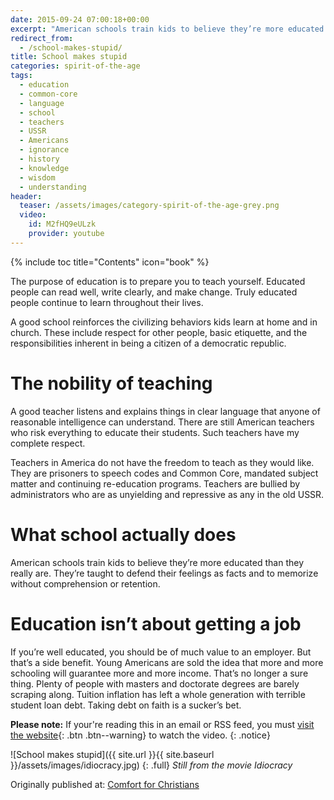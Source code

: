 ```yaml
---
date: 2015-09-24 07:00:18+00:00
excerpt: "American schools train kids to believe they’re more educated than they really are.  They’re taught to defend their feelings as facts and to memorize without comprehension or retention."
redirect_from:
  - /school-makes-stupid/
title: School makes stupid
categories: spirit-of-the-age
tags:
  - education
  - common-core
  - language
  - school
  - teachers
  - USSR
  - Americans
  - ignorance
  - history
  - knowledge
  - wisdom
  - understanding
header:
  teaser: /assets/images/category-spirit-of-the-age-grey.png
  video:
    id: M2fHQ9eULzk
    provider: youtube
---
```

{% include toc title="Contents" icon="book" %}





The purpose of education is to prepare you to teach yourself.  Educated people can read well, write clearly, and make change. Truly educated people continue to learn throughout their lives.

A good school reinforces the civilizing behaviors kids learn at home and in church.  These include respect for other people, basic etiquette, and the responsibilities inherent in being a citizen of a democratic republic.



# The nobility of teaching



A good teacher listens and explains things in clear language that anyone of reasonable intelligence can understand.  There are still American teachers who risk everything to educate their students.  Such teachers have my complete respect.

Teachers in America do not have the freedom to teach as they would like.  They are prisoners to speech codes and Common Core, mandated subject matter and continuing re-education programs.  Teachers are bullied by administrators who are as unyielding and repressive as any in the old USSR.



# What school actually does





American schools train kids to believe they’re more educated than they really are.  They’re taught to defend their feelings as facts and to memorize without comprehension or retention.



# Education isn’t about getting a job



If you’re well educated, you should be of much value to an employer.  But that’s a side benefit.  Young Americans are sold the idea that more and more schooling will guarantee more and more income.  That’s no longer a sure thing.  Plenty of people with masters and doctorate degrees are barely scraping along.  Tuition inflation has left a whole generation with terrible student loan debt. Taking debt on faith is a sucker’s bet.

**Please note:** If your're reading this in an email or RSS feed, you must [visit the website](/spirit-of-the-age/school-makes-stupid/){: .btn .btn--warning} to watch the video.
{: .notice}

![School makes stupid]({{ site.url }}{{ site.baseurl }}/assets/images/idiocracy.jpg)
{: .full}
*Still from the movie Idiocracy*

<div>Originally published at: <a href='http://www.alecsatin.com/'>Comfort for Christians</a></div>
